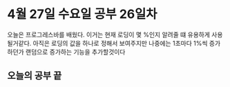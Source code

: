 # 4월 27일 수요일 공부 26일차
오늘은 프로그레스바를 배웠다. 이거는 현재 로딩이 몇 %인지 알려줄 떄 유용하게 사용될거같다. 아직은 로딩의 값을 하나로 정해서 보여주지만 나중에는 1초마다 1%씩 증가하던가 랜덤으로 증가하는 기능을 추가할것이다
## 오늘의 공부 끝 

